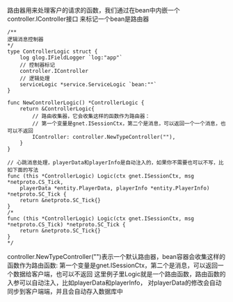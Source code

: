路由器用来处理客户的请求的函数，我们通过在bean中内嵌一个controller.IController接口
来标记一个bean是路由器
```$go
/**
逻辑消息控制器
*/
type ControllerLogic struct {
	log glog.IFieldLogger `log:"app"`
	// 控制器标记
	controller.IController
	// 逻辑处理
	serviceLogic *service.ServiceLogic `bean:""`
}

func NewControllerLogic() *ControllerLogic {
	return &ControllerLogic{
		// 路由收集器，它会收集这样的函数作为路由器：
		// 第一个变量是gnet.ISessionCtx，第二个是消息，可以返回一个一个消息，也可以不返回
		IController: controller.NewTypeController(""),
	}
}

// 心跳消息处理，playerData和playerInfo是自动注入的，如果你不需要也可以不写，比如下面的写法
func (this *ControllerLogic) Logic(ctx gnet.ISessionCtx, msg *netproto.CS_Tick, 
	playerData *entity.PlayerData, playerInfo *entity.PlayerInfo) *netproto.SC_Tick {
	return &netproto.SC_Tick{}
}
/*
func (this *ControllerLogic) Logic(ctx gnet.ISessionCtx, msg *netproto.CS_Tick) *netproto.SC_Tick {
	return &netproto.SC_Tick{}
}
*/
```
controller.NewTypeController("")表示一个默认路由器，bean容器会收集这样的函数作为路由函数:
第一个变量是gnet.ISessionCtx，第二个是消息，可以返回一个数据给客户端，也可以不返回
这里例子里Logic就是一个路由函数，路由函数的入参可以自动注入，比如playerData和playerInfo，
对playerData的修改会自动同步到客户端端，并且会自动存入数据库中
